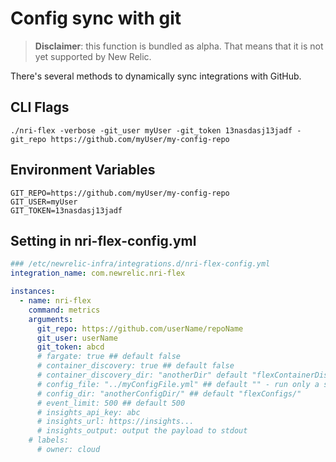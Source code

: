 # Config sync with git

> **Disclaimer**: this function is bundled as alpha. That means that it is not yet supported by New Relic.

There's several methods to dynamically sync integrations with GitHub.

## CLI Flags
```
./nri-flex -verbose -git_user myUser -git_token 13nasdasj13jadf -git_repo https://github.com/myUser/my-config-repo
```
## Environment Variables
```
GIT_REPO=https://github.com/myUser/my-config-repo
GIT_USER=myUser
GIT_TOKEN=13nasdasj13jadf
```
## Setting in nri-flex-config.yml
```yaml
### /etc/newrelic-infra/integrations.d/nri-flex-config.yml
integration_name: com.newrelic.nri-flex

instances:
  - name: nri-flex
    command: metrics
    arguments:
      git_repo: https://github.com/userName/repoName
      git_user: userName
      git_token: abcd
      # fargate: true ## default false
      # container_discovery: true ## default false
      # container_discovery_dir: "anotherDir" default "flexContainerDiscovery" 
      # config_file: "../myConfigFile.yml" ## default "" - run only a single specific config file
      # config_dir: "anotherConfigDir/" ## default "flexConfigs/"
      # event_limit: 500 ## default 500
      # insights_api_key: abc
      # insights_url: https://insights...
      # insights_output: output the payload to stdout
    # labels:
      # owner: cloud
```